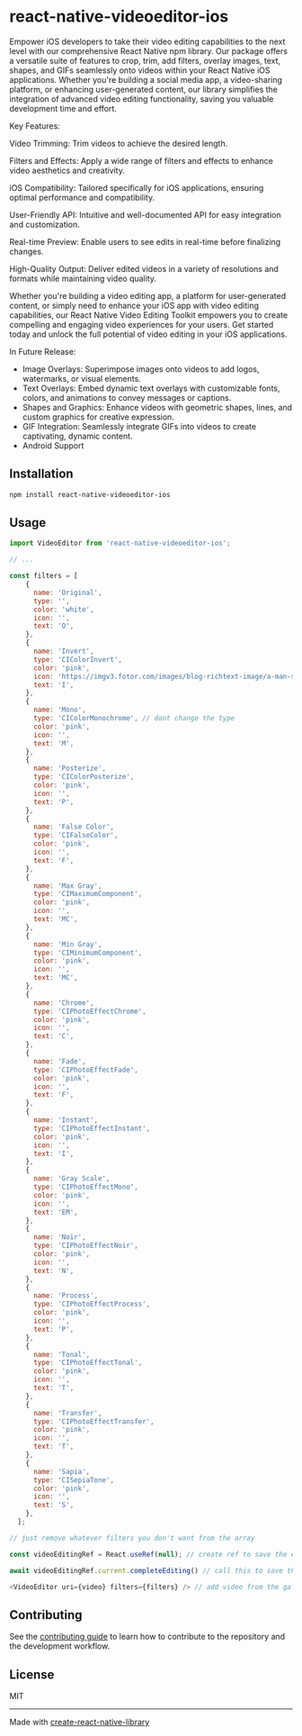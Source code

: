 # react-native-videoeditor-ios

Empower iOS developers to take their video editing capabilities to the next level with our comprehensive React Native npm library. Our package offers a versatile suite of features to crop, trim, add filters, overlay images, text, shapes, and GIFs seamlessly onto videos within your React Native iOS applications. Whether you're building a social media app, a video-sharing platform, or enhancing user-generated content, our library simplifies the integration of advanced video editing functionality, saving you valuable development time and effort.

Key Features:

Video Trimming: Trim videos to achieve the desired length.

Filters and Effects: Apply a wide range of filters and effects to enhance video aesthetics and creativity.

iOS Compatibility: Tailored specifically for iOS applications, ensuring optimal performance and compatibility.

User-Friendly API: Intuitive and well-documented API for easy integration and customization.

Real-time Preview: Enable users to see edits in real-time before finalizing changes.

High-Quality Output: Deliver edited videos in a variety of resolutions and formats while maintaining video quality.

Whether you're building a video editing app, a platform for user-generated content, or simply need to enhance your iOS app with video editing capabilities, our React Native Video Editing Toolkit empowers you to create compelling and engaging video experiences for your users. Get started today and unlock the full potential of video editing in your iOS applications.

In Future Release:

- Image Overlays: Superimpose images onto videos to add logos, watermarks, or visual elements.
- Text Overlays: Embed dynamic text overlays with customizable fonts, colors, and animations to convey messages or captions.
- Shapes and Graphics: Enhance videos with geometric shapes, lines, and custom graphics for creative expression.
- GIF Integration: Seamlessly integrate GIFs into videos to create captivating, dynamic content.
- Android Support

## Installation

```sh
npm install react-native-videoeditor-ios
```

## Usage

```js
import VideoEditor from 'react-native-videoeditor-ios';

// ...

const filters = [
    {
      name: 'Original',
      type: '',
      color: 'white',
      icon: '',
      text: 'O',
    },
    {
      name: 'Invert',
      type: 'CIColorInvert',
      color: 'pink',
      icon: 'https://imgv3.fotor.com/images/blog-richtext-image/a-man-surfing-with-different-filter.png', // (optional) add image uri to show as a filter preview
      text: 'I',
    },
    {
      name: 'Mono',
      type: 'CIColorMonochrome', // dont change the type
      color: 'pink',
      icon: '',
      text: 'M',
    },
    {
      name: 'Posterize',
      type: 'CIColorPosterize',
      color: 'pink',
      icon: '',
      text: 'P',
    },
    {
      name: 'False Color',
      type: 'CIFalseColor',
      color: 'pink',
      icon: '',
      text: 'F',
    },
    {
      name: 'Max Gray',
      type: 'CIMaximumComponent',
      color: 'pink',
      icon: '',
      text: 'MC',
    },
    {
      name: 'Min Gray',
      type: 'CIMinimumComponent',
      color: 'pink',
      icon: '',
      text: 'MC',
    },
    {
      name: 'Chrome',
      type: 'CIPhotoEffectChrome',
      color: 'pink',
      icon: '',
      text: 'C',
    },
    {
      name: 'Fade',
      type: 'CIPhotoEffectFade',
      color: 'pink',
      icon: '',
      text: 'F',
    },
    {
      name: 'Instant',
      type: 'CIPhotoEffectInstant',
      color: 'pink',
      icon: '',
      text: 'I',
    },
    {
      name: 'Gray Scale',
      type: 'CIPhotoEffectMono',
      color: 'pink',
      icon: '',
      text: 'EM',
    },
    {
      name: 'Noir',
      type: 'CIPhotoEffectNoir',
      color: 'pink',
      icon: '',
      text: 'N',
    },
    {
      name: 'Process',
      type: 'CIPhotoEffectProcess',
      color: 'pink',
      icon: '',
      text: 'P',
    },
    {
      name: 'Tonal',
      type: 'CIPhotoEffectTonal',
      color: 'pink',
      icon: '',
      text: 'T',
    },
    {
      name: 'Transfer',
      type: 'CIPhotoEffectTransfer',
      color: 'pink',
      icon: '',
      text: 'T',
    },
    {
      name: 'Sapia',
      type: 'CISepiaTone',
      color: 'pink',
      icon: '',
      text: 'S',
    },
  ];

// just remove whatever filters you don't want from the array

const videoEditingRef = React.useRef(null); // create ref to save the edited video

await videoEditingRef.current.completeEditing() // call this to save the edited video

<VideoEditor uri={video} filters={filters} /> // add video from the gallery or phone camera
```

## Contributing

See the [contributing guide](CONTRIBUTING.md) to learn how to contribute to the repository and the development workflow.

## License

MIT

---

Made with [create-react-native-library](https://github.com/callstack/react-native-builder-bob)
